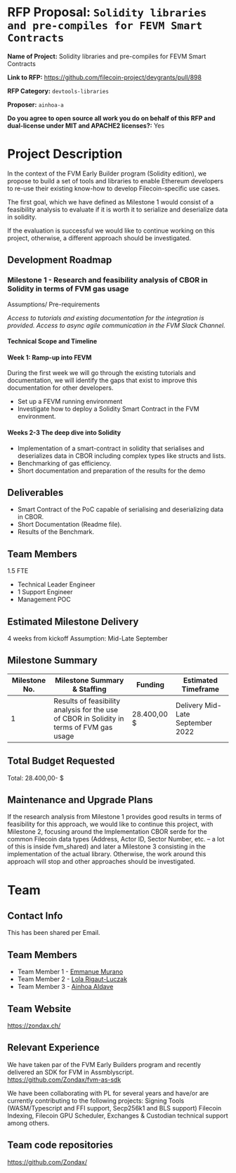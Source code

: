 # RFP Proposal: `Solidity libraries and pre-compiles for FEVM Smart Contracts`

**Name of Project:** Solidity libraries and pre-compiles for FEVM Smart Contracts

**Link to RFP:**  https://github.com/filecoin-project/devgrants/pull/898

**RFP Category:** `devtools-libraries`

**Proposer:** `ainhoa-a`

**Do you agree to open source all work you do on behalf of this RFP and dual-license under MIT and APACHE2 licenses?:** Yes 

# Project Description

In the context of the FVM Early Builder program (Solidity edition), we propose to build a set of tools and libraries to enable Ethereum developers to re-use their existing know-how to develop Filecoin-specific use cases.  
                          
The first goal, which we have defined as Milestone 1 would consist of a feasibility analysis to evaluate if it is worth it to serialize and deserialize data in solidity.     

If the evaluation is successful we would like to continue working on this project, otherwise, a different approach should be investigated. 

## Development Roadmap

### Milestone 1 - Research and feasibility analysis of CBOR in Solidity in terms of FVM gas usage 

Assumptions/ Pre-requirements

_Access to tutorials and existing documentation for the integration is provided. 
Access to async agile communication in the FVM Slack Channel._ 

#### Technical Scope and Timeline

####  Week 1: Ramp-up into FEVM
During the first week we will go through the existing tutorials and documentation, we will identify the gaps that exist to improve this documentation for other developers. 

- Set up a FEVM running environment
- Investigate how to deploy a Solidity Smart Contract in the FVM environment.

#### Weeks 2-3 The deep dive into Solidity 
- Implementation of a smart-contract in solidity that serialises and deserializes data in CBOR including complex types like structs and lists. 
- Benchmarking of gas efficiency.
- Short documentation and preparation of the results for the demo

##  Deliverables

- Smart Contract of the PoC capable of serialising and deserializing data in CBOR.
- Short Documentation (Readme file). 
- Results of the Benchmark.

## Team Members

1.5 FTE

- Technical Leader Engineer
- 1 Support Engineer
- Management POC  

## Estimated Milestone Delivery

4 weeks from kickoff
Assumption: Mid-Late September 

## Milestone Summary

| Milestone No. | Milestone Summary & Staffing | Funding | Estimated Timeframe |
| ------------- | --------------------- | ------- | ------------------- |
| 1             | Results of feasibility analysis for the use of CBOR in Solidity in terms of FVM gas usage  |  28.400,00 $  | Delivery Mid-Late September 2022             |

## Total Budget Requested

Total: 28.400,00- $

## Maintenance and Upgrade Plans

If the research analysis from Milestone 1 provides good results in terms of feasibility for this approach, we would like to continue this project, with Milestone 2, focusing around the Implementation CBOR serde for the common Filecoin data types (Address, Actor ID, Sector Number, etc. – a lot of this is inside fvm_shared) and later a Milestone 3 consisting in the implementation of the actual library. Otherwise, the work around this approach will stop and other approaches should be investigated. 

# Team

## Contact Info

This has been shared per Email.

## Team Members

- Team Member 1 - [Emmanue Murano](https://github.com/emmanuelm41) 
- Team Member 2 - [Lola Rigaut-Luczak ](https://github.com/rllola)
- Team Member 3 - [Ainhoa Aldave](https://github.com/ainhoa-a)

## Team Website

https://zondax.ch/

## Relevant Experience

We have taken par of the FVM Early Builders program and recently delivered an SDK for FVM in Assmblyscript. https://github.com/Zondax/fvm-as-sdk 

We have been collaborating with PL for several years and have/or are currently contributing to the following projects: Signing Tools (WASM/Typescript and FFI support, Secp256k1 and BLS support) Filecoin Indexing, Filecoin GPU Scheduler, Exchanges & Custodian technical support among others.

## Team code repositories

https://github.com/Zondax/